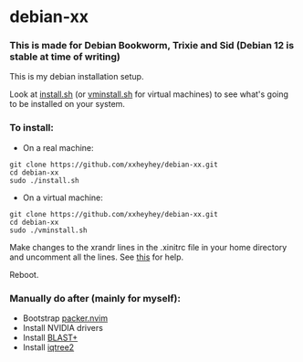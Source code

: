 # debian-xx
### This is made for Debian Bookworm, Trixie and Sid (Debian 12 is stable at time of writing)
This is my debian installation setup.

Look at [install.sh](https://github.com/xxheyhey/debian-xx/blob/master/install.sh) (or [vminstall.sh](https://github.com/xxheyhey/debian-xx/blob/master/vminstall.sh) for virtual machines) to see what's going to be installed on your system.

### To install:
- On a real machine:
```
git clone https://github.com/xxheyhey/debian-xx.git
cd debian-xx
sudo ./install.sh
```
- On a virtual machine:
```
git clone https://github.com/xxheyhey/debian-xx.git
cd debian-xx
sudo ./vminstall.sh
```

Make changes to the xrandr lines in the .xinitrc file in your home directory and uncomment all the lines. See [this](https://askubuntu.com/questions/377937/how-do-i-set-a-custom-resolution) for help.

Reboot.

### Manually do after (mainly for myself):
- Bootstrap [packer.nvim](https://github.com/wbthomason/packer.nvim#bootstrapping)
- Install NVIDIA drivers
- Install [BLAST+](https://ftp.ncbi.nlm.nih.gov/blast/executables/LATEST/)
- Install [iqtree2](https://github.com/iqtree/iqtree2/blob/master/README.md)
